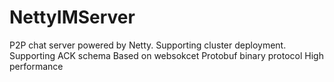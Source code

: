 # NettyIMServer
P2P chat server powered by Netty. Supporting cluster deployment.
Supporting ACK schema
Based on websokcet 
Protobuf binary protocol
High performance
